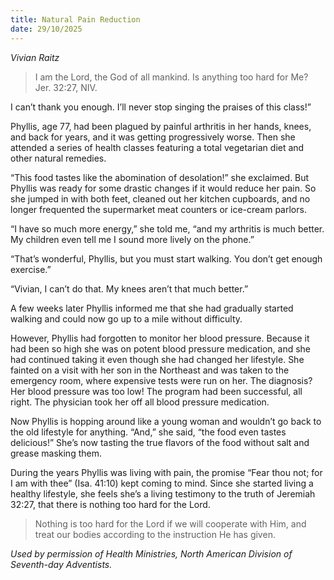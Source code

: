 ```yaml
---
title: Natural Pain Reduction
date: 29/10/2025
---
```


_Vivian Raitz_

> <p></p>
> I am the Lord, the God of all mankind. Is anything too hard for Me? Jer. 32:27, NIV.

I can’t thank you enough. I’ll never stop singing the praises of this class!”

Phyllis, age 77, had been plagued by painful arthritis in her hands, knees, and back for years, and it was getting progressively worse. Then she attended a series of health classes featuring a total vegetarian diet and other natural remedies.

“This food tastes like the abomination of desolation!” she exclaimed. But Phyllis was ready for some drastic changes if it would reduce her pain. So she jumped in with both feet, cleaned out her kitchen cupboards, and no longer frequented the supermarket meat counters or ice-cream parlors.

“I have so much more energy,” she told me, “and my arthritis is much better. My children even tell me I sound more lively on the phone.”

“That’s wonderful, Phyllis, but you must start walking. You don’t get enough exercise.”

“Vivian, I can’t do that. My knees aren’t that much better.”

A few weeks later Phyllis informed me that she had gradually started walking and could now go up to a mile without difficulty.

However, Phyllis had forgotten to monitor her blood pressure. Because it had been so high she was on potent blood pressure medication, and she had continued taking it even though she had changed her lifestyle. She fainted on a visit with her son in the Northeast and was taken to the emergency room, where expensive tests were run on her. The diagnosis? Her blood pressure was too low! The program had been successful, all right. The physician took her off all blood pressure medication.

Now Phyllis is hopping around like a young woman and wouldn’t go back to the old lifestyle for anything. “And,” she said, “the food even tastes delicious!” She’s now tasting the true flavors of the food without salt and grease masking them.

During the years Phyllis was living with pain, the promise “Fear thou not; for I am with thee” (Isa. 41:10) kept coming to mind. Since she started living a healthy lifestyle, she feels she’s a living testimony to the truth of Jeremiah 32:27, that there is nothing too hard for the Lord.

> <callout></callout>
> Nothing is too hard for the Lord if we will cooperate with Him, and treat our bodies according to the instruction He has given.

_Used by permission of Health Ministries, North American Division of Seventh-day Adventists._